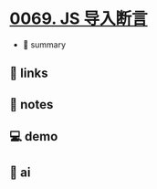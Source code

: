 # [0069. JS 导入断言](https://github.com/Tdahuyou/javascript/tree/main/0069.%20JS%20%E5%AF%BC%E5%85%A5%E6%96%AD%E8%A8%80)

- 📝 summary

## 🔗 links
## 📒 notes
## 💻 demo
## 🤖 ai
